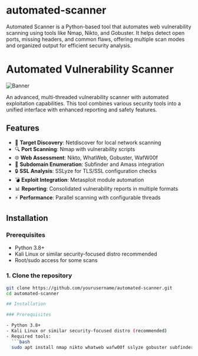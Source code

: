 # automated-scanner
Automated Scanner is a Python-based tool that automates web vulnerability scanning using tools like Nmap, Nikto, and Gobuster. It helps detect open ports, missing headers, and common flaws, offering multiple scan modes and organized output for efficient security analysis.
# Automated Vulnerability Scanner

![Banner](https://i.imgur.com/JQ7w3B2.png)

An advanced, multi-threaded vulnerability scanner with automated exploitation capabilities. This tool combines various security tools into a unified interface with enhanced reporting and safety features.

## Features

- 🎯 **Target Discovery**: Netdiscover for local network scanning
- 🔍 **Port Scanning**: Nmap with vulnerability scripts
- 🌐 **Web Assessment**: Nikto, WhatWeb, Gobuster, WafW00f
- 🔗 **Subdomain Enumeration**: Subfinder and Amass integration
- 🔒 **SSL Analysis**: SSLyze for TLS/SSL configuration checks
- 💣 **Exploit Integration**: Metasploit module automation
- 📊 **Reporting**: Consolidated vulnerability reports in multiple formats
- ⚡ **Performance**: Parallel scanning with configurable threads

## Installation

### Prerequisites

- Python 3.8+
- Kali Linux or similar security-focused distro recommended
- Root/sudo access for some scans

### 1. Clone the repository

```bash
git clone https://github.com/yourusername/automated-scanner.git
cd automated-scanner

## Installation

### Prerequisites

- Python 3.8+
- Kali Linux or similar security-focused distro (recommended)
- Required tools:
  ```bash
  sudo apt install nmap nikto whatweb wafw00f sslyze gobuster subfinder amass metasploit-framework
